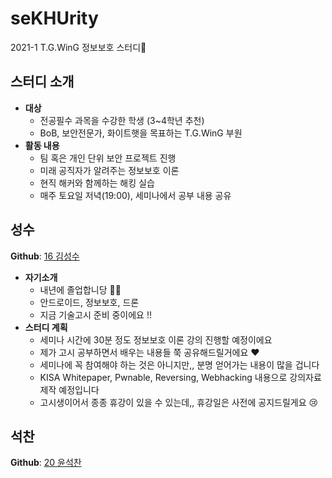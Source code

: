 # seKHUrity
2021-1 T.G.WinG 정보보호 스터디🔐

## 스터디 소개
- **대상**
    - 전공필수 과목을 수강한 학생 (3~4학년 추천)
    - BoB, 보안전문가, 화이트햇을 목표하는 T.G.WinG 부원
- **활동 내용**
    - 팀 혹은 개인 단위 보안 프로젝트 진행
    - 미래 공직자가 알려주는 정보보호 이론
    - 현직 해커와 함께하는 해킹 실습
    - 매주 토요일 저녁(19:00), 세미나에서 공부 내용 공유

## 성수
**Github**: [16 김성수](https://github.com/korkeep)  
- **자기소개**
    - 내년에 졸업합니당 👨‍🎓
    - 안드로이드, 정보보호, 드론
    - 지금 기술고시 준비 중이에요 !!
- **스터디 계획**
    - 세미나 시간에 30분 정도 정보보호 이론 강의 진행할 예정이에요
    - 제가 고시 공부하면서 배우는 내용들 쭉 공유해드릴거에요 ❤️
    - 세미나에 꼭 참여해야 하는 것은 아니지만,, 분명 얻어가는 내용이 많을 겁니다
    - KISA Whitepaper, Pwnable, Reversing, Webhacking 내용으로 강의자료 제작 예정입니다
    - 고시생이어서 종종 휴강이 있을 수 있는데,, 휴강일은 사전에 공지드릴게요 😢

## 석찬
**Github**: [20 윤석찬](https://github.com/ch4n3-yoon)
<!-- 여기에다 쭉 써주면 되어용~~ -->
